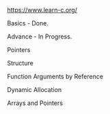 https://www.learn-c.org/

Basics - Done.

Advance - In Progress.

Pointers

Structure

Function Arguments by Reference

Dynamic Allocation

Arrays and Pointers
